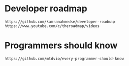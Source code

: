 #	Developer roadmap
    https://github.com/kamranahmedse/developer-roadmap 
    https://www.youtube.com/c/theroadmap/videos 

# Programmers should know
    https://github.com/mtdvio/every-programmer-should-know 
